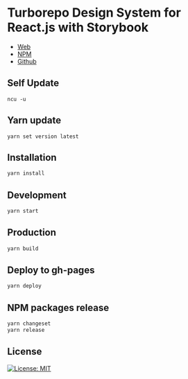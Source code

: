 # Turborepo Design System for React.js with Storybook

- [Web](https://najwer23.github.io/najwer23snacks)
- [NPM](https://www.npmjs.com/search?q=najwer23snacks)
- [Github](https://github.com/najwer23/najwer23snacks)

## Self Update

```
ncu -u
```

## Yarn update

```
yarn set version latest
```

## Installation

```sh
yarn install
```

## Development

```sh
yarn start
```

## Production

```sh
yarn build
```

## Deploy to gh-pages

```sh
yarn deploy
```

## NPM packages release

```sh
yarn changeset
yarn release
```

## License

[![License: MIT](https://img.shields.io/badge/License-MIT-yellow.svg)](https://opensource.org/licenses/MIT)
